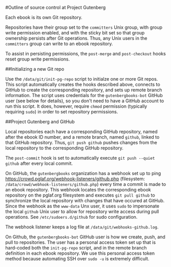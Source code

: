 #Outline of source control at Project Gutenberg

Each ebook is its own Git repository.

Repositories have their group set to the `committers` Unix group, with group write permission enabled, and with the sticky bit set so that group ownership persists after Git operations.  Thus, any Unix users in the `committers` group can write to an ebook repository.

To assist in persisting permissions, the `post-merge` and `post-checkout` hooks reset group write permissions.

##Initializing a new Git repo

Use the `/data/git/init-pg-repo` script to initialze one or more Git repos.  This script automatically creates the hooks described above, connects to GitHub to create the corresponding repository, and sets up remote branch information.  The script uses credentials for the `gutenbergbooks-bot` GitHub user (see below for details), so you don't need to have a GitHub account to run this script.  It does, however, require `chmod` permission (typically requiring `sudo`) in order to set repository permissions.

##Project Gutenberg and GitHub

Local repositories each have a corresponding GitHub repository, named after the ebook ID number, and a remote branch, named `github`, linked to that GitHub repository.  Thus, `git push github` pushes changes from the local repository to the corresponding GitHub repository.

The `post-commit` hook is set to automatically execute `git push --quiet github` after every local commit.

On GitHub, the `gutenbergbooks` organization has a webhook set up to ping https://crowd.pglaf.org/webhook-listeners/github.php (filesystem: `/data/crowd/webhook-listeners/github.php`) every time a commit is made to an ebook repository.  This webhook locates the corresponding ebook repository on the pglaf.org filesystem and executes `git pull github` to synchronize the local repository with changes that have occured at GitHub.  Since the webhook as the `www-data` Unx user, it uses `sudo` to impersonate the local `github` Unix user to allow for repository write access during pull operations.  See `/etc/sudoers.d/github` for sudo configuration.

The webhook listener keeps a log file at `/data/git/webhooks-github.log`.

On Github, the `gutenbergbooks-bot` GitHub user is how we create, push, and pull to repositories.  The user has a personal access token set up that is hard-coded both the `init-pg-repo` script, and in the remote branch definition in each ebook repository.  We use this personal access token method because automating SSH over `sudo -u` is extremely difficult.
